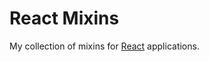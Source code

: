 React Mixins
============

My collection of mixins for [React](http://facebook.github.io/react/) applications.